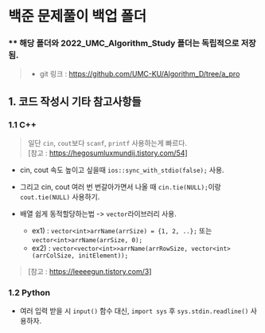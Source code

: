 # 백준 문제풀이 백업 폴더
### ** 해당 폴더와 2022_UMC_Algorithm_Study 폴더는 독립적으로 저장됨.
> - git 링크 : https://github.com/UMC-KU/Algorithm_D/tree/a_pro

## 1. 코드 작성시 기타 참고사항들
### 1.1 C++
> 일단 `cin`, `cout`보다 `scanf`, `printf` 사용하는게 빠르다.   
> [참고 : https://hegosumluxmundij.tistory.com/54]
- cin, cout 속도 높이고 싶을때 `ios::sync_with_stdio(false);` 사용.
- 그리고 cin, cout 여러 번 번갈아가면서 나올 때 `cin.tie(NULL);`이랑 `cout.tie(NULL)` 사용하기.

- 배열 쉽게 동적할당하는법 -> `vector`라이브러리 사용.
    - ex1) : `vector<int>arrName(arrSize) = {1, 2, ..};` 또는 `vector<int>arrName(arrSize, 0);`
    - ex2) : `vector<vector<int>>arrName(arrRowSize, vector<int>(arrColSize, initElement));`
> [참고 : https://leeeegun.tistory.com/3]


### 1.2 Python
- 여러 입력 받을 시 `input()` 함수 대신, `import sys` 후 `sys.stdin.readline()` 사용하자.